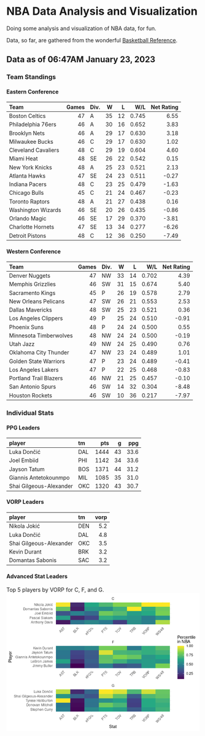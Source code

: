 # NBA Data Analysis and Visualization

Doing some analysis and visualization of NBA data, for fun.

Data, so far, are gathered from the wonderful [Basketball
Reference](https://www.basketball-reference.com/).

## Data as of 06:47AM January 23, 2023

### Team Standings

#### Eastern Conference

| Team                | Games | Div. |   W |   L |   W/L | Net Rating |
|:--------------------|------:|:-----|----:|----:|------:|-----------:|
| Boston Celtics      |    47 | A    |  35 |  12 | 0.745 |       6.55 |
| Philadelphia 76ers  |    46 | A    |  30 |  16 | 0.652 |       3.83 |
| Brooklyn Nets       |    46 | A    |  29 |  17 | 0.630 |       3.18 |
| Milwaukee Bucks     |    46 | C    |  29 |  17 | 0.630 |       1.02 |
| Cleveland Cavaliers |    48 | C    |  29 |  19 | 0.604 |       4.60 |
| Miami Heat          |    48 | SE   |  26 |  22 | 0.542 |       0.15 |
| New York Knicks     |    48 | A    |  25 |  23 | 0.521 |       2.13 |
| Atlanta Hawks       |    47 | SE   |  24 |  23 | 0.511 |      -0.27 |
| Indiana Pacers      |    48 | C    |  23 |  25 | 0.479 |      -1.63 |
| Chicago Bulls       |    45 | C    |  21 |  24 | 0.467 |      -0.23 |
| Toronto Raptors     |    48 | A    |  21 |  27 | 0.438 |       0.16 |
| Washington Wizards  |    46 | SE   |  20 |  26 | 0.435 |      -0.86 |
| Orlando Magic       |    46 | SE   |  17 |  29 | 0.370 |      -3.81 |
| Charlotte Hornets   |    47 | SE   |  13 |  34 | 0.277 |      -6.26 |
| Detroit Pistons     |    48 | C    |  12 |  36 | 0.250 |      -7.49 |

#### Western Conference

| Team                   | Games | Div. |   W |   L |   W/L | Net Rating |
|:-----------------------|------:|:-----|----:|----:|------:|-----------:|
| Denver Nuggets         |    47 | NW   |  33 |  14 | 0.702 |       4.39 |
| Memphis Grizzlies      |    46 | SW   |  31 |  15 | 0.674 |       5.40 |
| Sacramento Kings       |    45 | P    |  26 |  19 | 0.578 |       2.79 |
| New Orleans Pelicans   |    47 | SW   |  26 |  21 | 0.553 |       2.53 |
| Dallas Mavericks       |    48 | SW   |  25 |  23 | 0.521 |       0.36 |
| Los Angeles Clippers   |    49 | P    |  25 |  24 | 0.510 |      -0.91 |
| Phoenix Suns           |    48 | P    |  24 |  24 | 0.500 |       0.55 |
| Minnesota Timberwolves |    48 | NW   |  24 |  24 | 0.500 |      -0.19 |
| Utah Jazz              |    49 | NW   |  24 |  25 | 0.490 |       0.76 |
| Oklahoma City Thunder  |    47 | NW   |  23 |  24 | 0.489 |       1.01 |
| Golden State Warriors  |    47 | P    |  23 |  24 | 0.489 |      -0.41 |
| Los Angeles Lakers     |    47 | P    |  22 |  25 | 0.468 |      -0.83 |
| Portland Trail Blazers |    46 | NW   |  21 |  25 | 0.457 |      -0.10 |
| San Antonio Spurs      |    46 | SW   |  14 |  32 | 0.304 |      -8.48 |
| Houston Rockets        |    46 | SW   |  10 |  36 | 0.217 |      -7.97 |

### Individual Stats

#### PPG Leaders

| player                  | tm  |  pts |   g |  ppg |
|:------------------------|:----|-----:|----:|-----:|
| Luka Dončić             | DAL | 1444 |  43 | 33.6 |
| Joel Embiid             | PHI | 1142 |  34 | 33.6 |
| Jayson Tatum            | BOS | 1371 |  44 | 31.2 |
| Giannis Antetokounmpo   | MIL | 1085 |  35 | 31.0 |
| Shai Gilgeous-Alexander | OKC | 1320 |  43 | 30.7 |

#### VORP Leaders

| player                  | tm  | vorp |
|:------------------------|:----|-----:|
| Nikola Jokić            | DEN |  5.2 |
| Luka Dončić             | DAL |  4.8 |
| Shai Gilgeous-Alexander | OKC |  3.5 |
| Kevin Durant            | BRK |  3.2 |
| Domantas Sabonis        | SAC |  3.2 |

#### Advanced Stat Leaders

Top 5 players by VORP for C, F, and G.
![](README_files/figure-gfm/README-unnamed-chunk-7-1.png)<!-- -->
